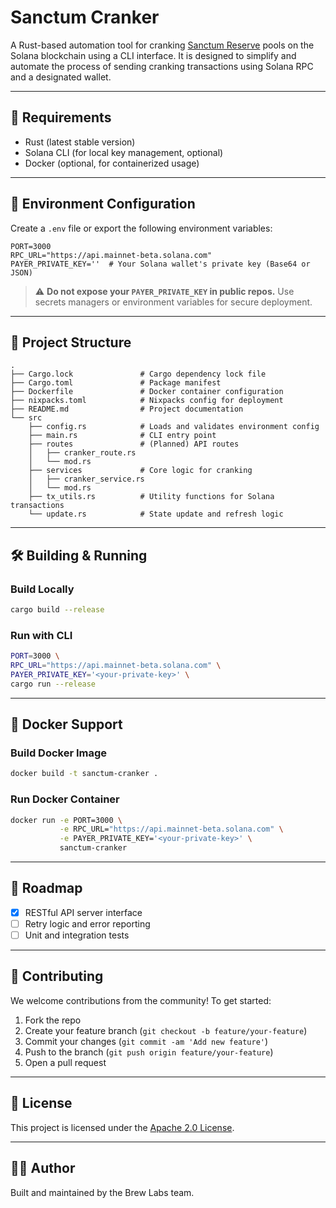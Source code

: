 # Sanctum Cranker

A Rust-based automation tool for cranking [Sanctum Reserve](https://www.sanctum.so/) pools on the Solana blockchain using a CLI interface. It is designed to simplify and automate the process of sending cranking transactions using Solana RPC and a designated wallet.

---

## 🧪 Requirements

- Rust (latest stable version)
- Solana CLI (for local key management, optional)
- Docker (optional, for containerized usage)

---

## 🔧 Environment Configuration

Create a `.env` file or export the following environment variables:

```env
PORT=3000
RPC_URL="https://api.mainnet-beta.solana.com"
PAYER_PRIVATE_KEY=''  # Your Solana wallet's private key (Base64 or JSON)
```

<!-- ```` -->

> ⚠️ **Do not expose your `PAYER_PRIVATE_KEY` in public repos.** Use secrets managers or environment variables for secure deployment.

---

## 📁 Project Structure

```
.
├── Cargo.lock               # Cargo dependency lock file
├── Cargo.toml               # Package manifest
├── Dockerfile               # Docker container configuration
├── nixpacks.toml            # Nixpacks config for deployment
├── README.md                # Project documentation
└── src
    ├── config.rs            # Loads and validates environment config
    ├── main.rs              # CLI entry point
    ├── routes               # (Planned) API routes
    │   ├── cranker_route.rs
    │   └── mod.rs
    ├── services             # Core logic for cranking
    │   ├── cranker_service.rs
    │   └── mod.rs
    ├── tx_utils.rs          # Utility functions for Solana transactions
    └── update.rs            # State update and refresh logic
```

---

## 🛠️ Building & Running

### Build Locally

```bash
cargo build --release
```

### Run with CLI

```bash
PORT=3000 \
RPC_URL="https://api.mainnet-beta.solana.com" \
PAYER_PRIVATE_KEY='<your-private-key>' \
cargo run --release
```

---

## 🐳 Docker Support

### Build Docker Image

```bash
docker build -t sanctum-cranker .
```

### Run Docker Container

```bash
docker run -e PORT=3000 \
           -e RPC_URL="https://api.mainnet-beta.solana.com" \
           -e PAYER_PRIVATE_KEY='<your-private-key>' \
           sanctum-cranker
```

---

## 🧭 Roadmap

- [x] RESTful API server interface
- [ ] Retry logic and error reporting
- [ ] Unit and integration tests

---

## 🤝 Contributing

We welcome contributions from the community! To get started:

1. Fork the repo
2. Create your feature branch (`git checkout -b feature/your-feature`)
3. Commit your changes (`git commit -am 'Add new feature'`)
4. Push to the branch (`git push origin feature/your-feature`)
5. Open a pull request

---

## 📝 License

This project is licensed under the [Apache 2.0 License](LICENSE).

---

## 👨‍💻 Author

Built and maintained by the Brew Labs team.
